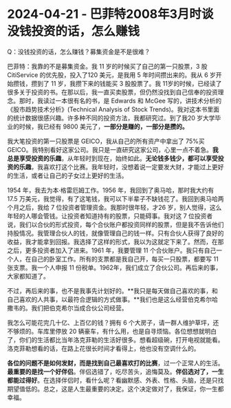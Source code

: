 # 2024-04-21 - 巴菲特2008年3月时谈没钱投资的话，怎么赚钱

Q：没钱投资的话，怎么赚钱？募集资金是不是很难？

巴菲特：我靠的不是募集资金。我 11 岁的时候买了自己的第一只股票，3 股 CitiService 的优先股，投入了120 美元，是我用 5 年时间攒出来的。我从 6 岁开始攒钱，攒到了 11 岁，我攒下来的钱能买 3 股股票了。我 11岁的时候，已经读了很多关于投资的书。在那以后，我一直买卖股票，但仍然没找到自己信奉的投资理念。那时，我读过一本很有名的书，是 Edwards 和 McGee 写的，讲技术分析的《股市趋势技术分析》(Technical Analysis of Stock Trends)。我对这本书里面的统计数据很感兴趣。许多种不同的投资方法，我都研究过。到了我20 岁大学毕业的时候，我已经有 9800 美元了，**一部分是赚的，一部分是攒的。**

我大笔投资的第一只股票是 GEICO，我从自己的所有资产中拿出了 75%买 GEICO。我特别看好这家公司。我只是一直研究这家公司，心里一点不着急。**我总是享受投资的乐趣**，从年轻时到现在，始终如此。**无论钱多钱少，都可以享受投资的乐趣**，我喜欢打这个比赛。我年轻时，没想着说一定要发大财，才能过上更好的生活，或者让自己的子女过上更好的生活。

1954 年，我去为本·格雷厄姆工作。1956 年，我回到了奥马哈，那时我大约有 17.5 万美元，我觉得，有了这笔钱，我可以下半辈子不缺钱花了。我回到奥马哈两个月之后，我给 7 位投资者管理资金。我那时很年轻，才26 岁，别人觉得，这么年轻的人哪会管钱。让投资者知道持有的股票，只能碍事。我对这 7 位投资者说，我们以合伙的形式投资，每个合伙账户都投资同样的股票，但是我不告诉他们持股情况。我管理合伙人的钱，就像管理自己的钱一样。只有合伙人获得了良好的收益，我才能拿到回报。我选择了这样的形式，我以为这就定下来了。然而，在那之后，更多投资者加入了进来。1961 年，我要管理 11 个合伙账户。我只有自己一个人，在自己的卧室工作。所有的支票都是我自己开，每买一只股票，都要写 11 张支票。我一个人申报 11 份税单。1962年，我们成立了合伙公司。再后来的事，大家都知道了。

不过，再后来的事，也不是我事先计划好的。**我只是每天做自己喜欢的事，和自己喜欢的人共事，以最符合逻辑的方式做事。**我们也是这么经营伯克希尔哈撒韦的。我们把伯克希尔当成合伙公司经营。

我怎么可能花完几十亿、上百亿的钱？拥有 6 个大房子，请一群人维护草坪，还不够烦的。车库里停放 20 辆豪车，有什么用，也是自寻烦恼。各位想想就明白了，你们的生活都比当年洛克菲勒的生活好很多。想看超级碗，打开电视就能看。洛克菲勒想看的话，在路上花很长时间才看得上，他也没有空调什么的。

**各位的问题不是如何发财，而是找到自己最喜欢打的比赛**，过一个正常人的生活。**最重要的是找一个好伴侣**。伴侣选错了，吃尽苦头，追悔莫及。**伴侣选对了，一生都能过得好**。在选择伴侣时，看什么呢？看幽默感、外表、性格、头脑，还是只找期望值低的。总之，这是人生最重要的决定。这个决定做对了，我保证，你一生都幸福。